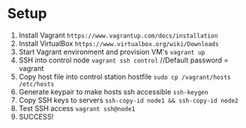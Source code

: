 # Setup

1. Install Vagrant
   `https://www.vagrantup.com/docs/installation`
2. Install VirtualBox
   `https://www.virtualbox.org/wiki/Downloads`
3. Start Vagrant environment and provision VM's
   `vagrant up`
4. SSH into control node
   `vagrant ssh control` //Default password = vagrant
5. Copy host file into control station hostfile
   `sudo cp /vagrant/hosts /etc/hosts`
6. Generate keypair to make hosts ssh accessible
   `ssh-keygen`
7. Copy SSH keys to servers
   `ssh-copy-id node1 && ssh-copy-id node2`
8. Test SSH access
   `vagrant ssh@node1`
9. SUCCESS!
